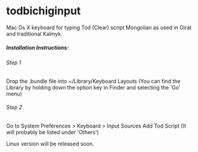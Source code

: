 # todbichiginput
Mac Os X keyboard for typing Tod (Clear) script Mongolian as used in Oirat and traditional Kalmyk. 
##### Installation Instructions:
###### Step 1
 Drop the .bundle file into ~/Library/Keyboard Layouts
(You can find the Library by holding down the option key in Finder and selecting the 'Go' menu)
###### Step 2
  Go to System Preferences > Keyboard > Input Sources
  Add Tod Script (It will probably be listed under 'Others')

Linux version will be released soon.
